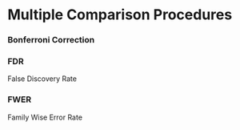 Multiple Comparison Procedures
====================================

### Bonferroni Correction

### FDR
False Discovery Rate

### FWER
Family Wise Error Rate

